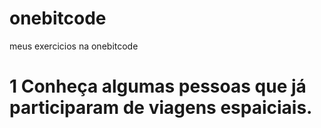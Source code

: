 ﻿# onebitcode
meus exercicios na onebitcode
# 1 Conheça algumas pessoas que já participaram de viagens espaiciais.
